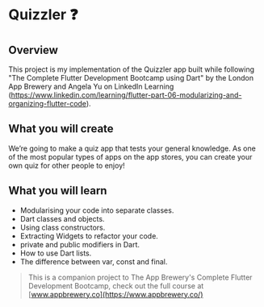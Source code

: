 # Quizzler ❓

## Overview

This project is my implementation of the Quizzler app built while following "The Complete Flutter Development Bootcamp using Dart" by the London App Brewery and Angela Yu on LinkedIn Learning (https://www.linkedin.com/learning/flutter-part-06-modularizing-and-organizing-flutter-code).

## What you will create

We’re going to make a quiz app that tests your general knowledge. As one of the most popular types of apps on the app stores, you can create your own quiz for other people to enjoy!


## What you will learn

- Modularising your code into separate classes.
- Dart classes and objects.
- Using class constructors.
- Extracting Widgets to refactor your code.
- private and public modifiers in Dart.
- How to use Dart lists.
- The difference between var, const and final.


>This is a companion project to The App Brewery's Complete Flutter Development Bootcamp, check out the full course at [www.appbrewery.co](https://www.appbrewery.co/)
